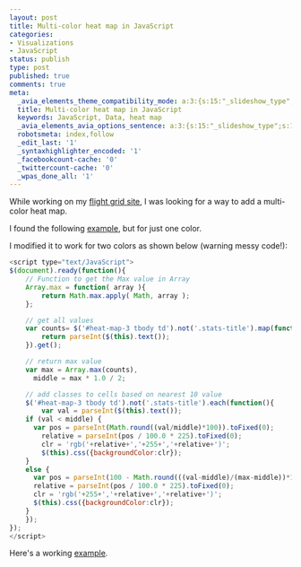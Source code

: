 ```yaml
---
layout: post
title: Multi-color heat map in JavaScript
categories:
- Visualizations
- JavaScript
status: publish
type: post
published: true
comments: true
meta:
  _avia_elements_theme_compatibility_mode: a:3:{s:15:"_slideshow_type";s:11:"fade_slider";s:19:"_slideshow_autoplay";s:5:"false";s:19:"_slideshow_duration";s:1:"5";}
  title: Multi-color heat map in JavaScript
  keywords: JavaScript, Data, heat map
  _avia_elements_avia_options_sentence: a:3:{s:15:"_slideshow_type";s:11:"fade_slider";s:19:"_slideshow_autoplay";s:5:"false";s:19:"_slideshow_duration";s:1:"5";}
  robotsmeta: index,follow
  _edit_last: '1'
  _syntaxhighlighter_encoded: '1'
  _facebookcount-cache: '0'
  _twittercount-cache: '0'
  _wpas_done_all: '1'
---
```

While working on my [flight grid site](http://flightgrid.herokuapp.com/), I was looking for a way to add a multi-color heat map.

I found the following [example](http://www.designchemical.com/blog/index.php/jquery/jquery-tutorial-create-a-flexible-data-heat-map/), but for just one color.

I modified it to work for two colors as shown below (warning messy code!):

<!--more-->

``` javascript
<script type="text/JavaScript">
$(document).ready(function(){
	// Function to get the Max value in Array
    Array.max = function( array ){
        return Math.max.apply( Math, array );
    };

    // get all values
    var counts= $('#heat-map-3 tbody td').not('.stats-title').map(function() {
        return parseInt($(this).text());
    }).get();

	// return max value
	var max = Array.max(counts),
      middle = max * 1.0 / 2;

	// add classes to cells based on nearest 10 value
	$('#heat-map-3 tbody td').not('.stats-title').each(function(){
		var val = parseInt($(this).text());
    if (val < middle) {
      var pos = parseInt(Math.round((val/middle)*100)).toFixed(0);
  		relative = parseInt(pos / 100.0 * 225).toFixed(0);
  		clr = 'rgb('+relative+','+255+','+relative+')';
  		$(this).css({backgroundColor:clr});
    }
    else {
      var pos = parseInt(100 - Math.round(((val-middle)/(max-middle))*100)).toFixed(0);
      relative = parseInt(pos / 100.0 * 225).toFixed(0);
      clr = 'rgb('+255+','+relative+','+relative+')';
      $(this).css({backgroundColor:clr});
    }
	});
});
</script>
```

Here's a working [example](http://www.skalb.com/assets/jquery-data-heat-map.html).
